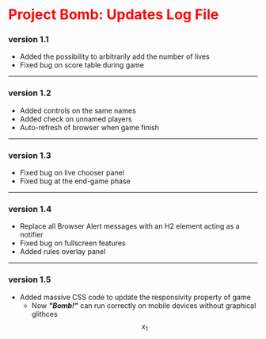 # <span style="color:red;">Project Bomb: Updates Log File</span>

### version 1.1 
- Added the possibility to arbitrarily add the number of lives
- Fixed bug on score table during game
___
### version 1.2
* Added controls on the same names
* Added check on unnamed players
* Auto-refresh of browser when game finish
___
### version 1.3
* Fixed bug on live chooser panel
* Fixed bug at the end-game phase
___
### version 1.4
* Replace all Browser Alert messages with an H2 element acting as a notifier
* Fixed bug on fullscreen features
* Added rules overlay panel
___
### version 1.5
* Added massive CSS code to update the responsivity property of game
    * Now ***"Bomb!"*** can run correctly on mobile devices without graphical glithces
$$
x_1
$$
